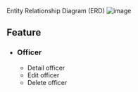Entity Relationship Diagram (ERD)
![image](https://github.com/dipaferdian/officer-web-application/assets/8612273/1874a672-9479-4b22-896a-95c7d2fc58ef)

## Feature
- ### Officer
  * Detail officer
  * Edit officer
  * Delete officer